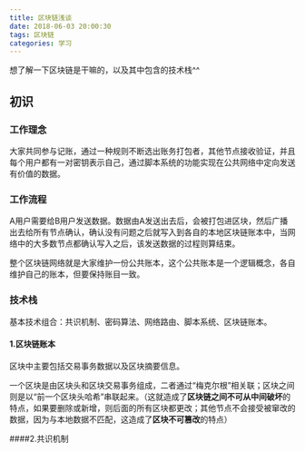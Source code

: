 ```yaml
---
title: 区块链浅谈
date: 2018-06-03 20:00:30
tags: 区块链
categories: 学习
---
```


想了解一下区块链是干嘛的，以及其中包含的技术栈^^

<!--more-->

## 初识

### 工作理念

大家共同参与记账，通过一种规则不断选出账务打包者，其他节点接收验证，并且每个用户都有一对密钥表示自己，通过脚本系统的功能实现在公共网络中定向发送有价值的数据。

### 工作流程

A用户需要给B用户发送数据。数据由A发送出去后，会被打包进区块，然后广播出去给所有节点确认，确认没有问题之后就写入到各自的本地区块链账本中，当网络中的大多数节点都确认写入之后，该发送数据的过程则算结束。

整个区块链网络就是大家维护一份公共账本，这个公共账本是一个逻辑概念，各自维护自己的账本，但要保持账目一致。

### 技术栈

基本技术组合：共识机制、密码算法、网络路由、脚本系统、区块链账本。

#### 1.区块链账本

区块中主要包括交易事务数据以及区块摘要信息。

一个区块是由区块头和区块交易事务组成，二者通过“梅克尔根”相关联；区块之间则是以“前一个区块头哈希”串联起来。（这就造成了**区块链之间不可从中间破坏**的特点，如果要删除或新增，则后面的所有区块都更改；其他节点不会接受被窜改的数据，因为与本地数据不匹配，这造成了**区块不可篡改**的特点）

####2.共识机制


